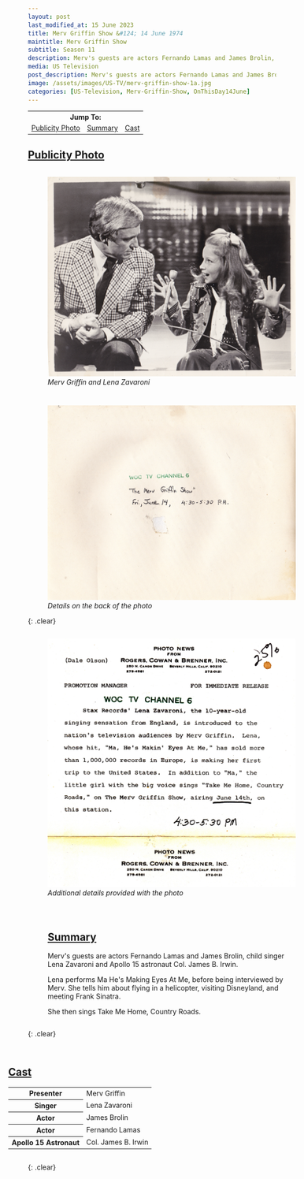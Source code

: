 ```yaml
---
layout: post
last_modified_at: 15 June 2023
title: Merv Griffin Show &#124; 14 June 1974
maintitle: Merv Griffin Show
subtitle: Season 11
description: Merv's guests are actors Fernando Lamas and James Brolin, child singer Lena Zavaroni and Apollo 15 astronaut Col. James B. Irwin.
media: US Television
post_description: Merv's guests are actors Fernando Lamas and James Brolin, child singer Lena Zavaroni and Apollo 15 astronaut Col. James B. Irwin.
image: /assets/images/US-TV/merv-griffin-show-1a.jpg
categories: [US-Television, Merv-Griffin-Show, OnThisDay14June]
---
```


<table>
<tr align="center">
<th colspan="3">Jump To:</th>
</tr>

<tr align="center">
<td><a href="#photo">Publicity Photo</a></td>
<td><a href="#summary">Summary</a></td>
<td><a href="#cast">Cast</a></td>
</tr>
</table>

<h2 id="photo"><a href="#photo">Publicity Photo</a></h2>

<figure class="fig1">
<a href="/assets/images/US-TV/merv-griffin-show-1a.jpg"><img src="/assets/images/US-TV/merv-griffin-show-1a.jpg" class="full-width zoom-in"/></a>
<figcaption>
<cite>Merv Griffin and Lena Zavaroni</cite>
</figcaption>
</figure>

<figure class="fig2">
<a href="/assets/images/US-TV/merv-griffin-show-1b.jpg"><img src="/assets/images/US-TV/merv-griffin-show-1b.jpg" class="full-width zoom-in"/></a>
<figcaption>
<cite>Details on the back of the photo</cite>
</figcaption>
</figure>

{: .clear}

<figure class="fig1">
<a href="/assets/images/US-TV/merv-griffin-show-1c.jpg"><img src="/assets/images/US-TV/merv-griffin-show-1c.jpg" class="full-width zoom-in"/></a>
<figcaption>
<cite>Additional details provided with the photo</cite>
</figcaption>
</figure>

<figure class="fig2">
<figcaption>
<h2 id="summary"><a href="#summary">Summary</a></h2>
</figcaption>
<p> Merv's guests are actors Fernando Lamas and James Brolin, child singer Lena Zavaroni and Apollo 15 astronaut Col. James B. Irwin.</p>
<p> Lena performs Ma He's Making Eyes At Me, before being interviewed by Merv. She tells him about flying in a helicopter, visiting Disneyland, and meeting Frank Sinatra.</p>
<p> She then sings Take Me Home, Country Roads.</p>
</figure>

{: .clear}

<figure class="fig3">
<figcaption>
<h2 id="cast"><a href="#cast">Cast</a></h2>
</figcaption>
<table>
<tr><th>Presenter</th><td>Merv Griffin</td></tr>
<tr><th>Singer</th><td>Lena Zavaroni</td></tr>
<tr><th>Actor</th><td>James Brolin</td></tr>
<tr><th>Actor</th><td>Fernando Lamas</td></tr>
<tr><th>Apollo 15 Astronaut</th><td>Col. James B. Irwin</td></tr>
</table>
</figure>

<br />{: .clear}

<style>
.fig1 {float:left; width:49%;}

.fig2 {float:right; width:49%;}

.fig3 {float:right; width:100%;}

@media screen and (orientation:portrait) {
.fig1 {float:left; width:100%; margin-bottom: 25px;}
.fig2 {float:left; width:100%;}
}
</style>
